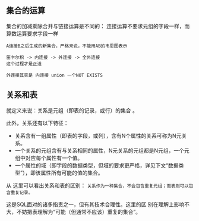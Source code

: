 

## 集合的运算

集合的加减乘除合并与链接运算是不同的：
连接运算不要求元组的字段一样，而算数运算要求字段一样

```shell
A连接B之后生成的新集合，严格来说，不能用AB的韦恩图表示

笛卡尔积 -> 内连接 -> 外连接 -> 全外连接
这个过程才是正道

外连接其实是 内连接 union 一个NOT EXISTS
```



## 关系和表 

就定义来说：关系是元组（即表的记录，或行）的集合 。

此外，关系还有以下特征：
- 关系含有一组属性（即表的字段，或列），含有N个属性的关系可称为N元关系。
- 一个关系的元组含有与关系相同的属性，N元关系的元组都是N元组，一个元组中对应每个属性有一个值。
- 一个属性的域（即字段的数据类型，但域的要求更严格，详见下文“数据类型”），即该属性所有可能的值的集合。



从 这里可以看出关系和表的区别：
`关系作为一种集合，不会包含重复元组；而表则可以包含重复记录。`

这是SQL面对的诸多指责之一，但有其技术合理性。这里的区 别在理解上影响不大，不妨把表理解为“可能（但通常不应该）重复的集合”。

